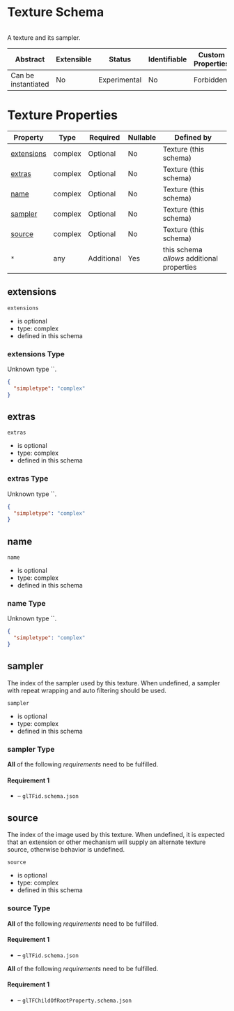 
# Texture Schema

```
```

A texture and its sampler.

| Abstract | Extensible | Status | Identifiable | Custom Properties | Additional Properties | Defined In |
|----------|------------|--------|--------------|-------------------|-----------------------|------------|
| Can be instantiated | No | Experimental | No | Forbidden | Permitted | [texture.schema.json](texture.schema.json) |

# Texture Properties

| Property | Type | Required | Nullable | Defined by |
|----------|------|----------|----------|------------|
| [extensions](#extensions) | complex | Optional  | No | Texture (this schema) |
| [extras](#extras) | complex | Optional  | No | Texture (this schema) |
| [name](#name) | complex | Optional  | No | Texture (this schema) |
| [sampler](#sampler) | complex | Optional  | No | Texture (this schema) |
| [source](#source) | complex | Optional  | No | Texture (this schema) |
| `*` | any | Additional | Yes | this schema *allows* additional properties |

## extensions


`extensions`

* is optional
* type: complex
* defined in this schema

### extensions Type

Unknown type ``.

```json
{
  "simpletype": "complex"
}
```





## extras


`extras`

* is optional
* type: complex
* defined in this schema

### extras Type

Unknown type ``.

```json
{
  "simpletype": "complex"
}
```





## name


`name`

* is optional
* type: complex
* defined in this schema

### name Type

Unknown type ``.

```json
{
  "simpletype": "complex"
}
```





## sampler

The index of the sampler used by this texture. When undefined, a sampler with repeat wrapping and auto filtering should be used.

`sampler`

* is optional
* type: complex
* defined in this schema

### sampler Type


**All** of the following *requirements* need to be fulfilled.


#### Requirement 1


* []() – `glTFid.schema.json`






## source

The index of the image used by this texture. When undefined, it is expected that an extension or other mechanism will supply an alternate texture source, otherwise behavior is undefined.

`source`

* is optional
* type: complex
* defined in this schema

### source Type


**All** of the following *requirements* need to be fulfilled.


#### Requirement 1


* []() – `glTFid.schema.json`







**All** of the following *requirements* need to be fulfilled.


#### Requirement 1


* []() – `glTFChildOfRootProperty.schema.json`


